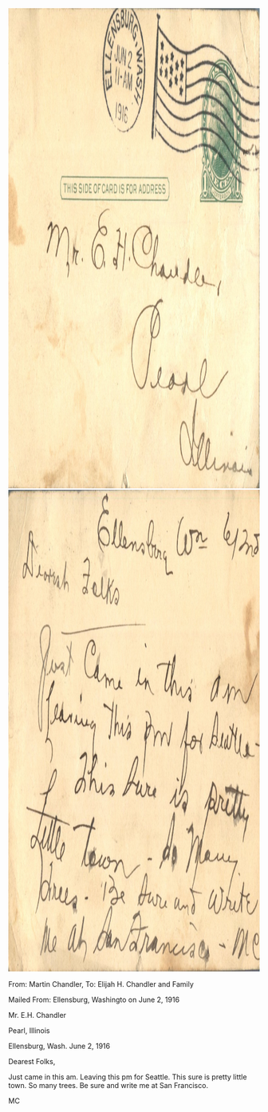 <html><body><img class="alignnone size-full wp-image-2487" src="/wp-content/uploads/2015/01/postcard-2014-20150128_17083816_0405.jpg" alt="postcard-2014-20150128_17083816_0405" width="1509" height="963"> <img class="alignnone size-full wp-image-2488" src="/wp-content/uploads/2015/01/postcard-2014-20150128_17084581_0406.jpg" alt="postcard-2014-20150128_17084581_0406" width="1542" height="966">



From: Martin Chandler, To: Elijah H. Chandler and Family

Mailed From: Ellensburg, Washingto on June 2, 1916



Mr. E.H. Chandler

Pearl, Illinois



Ellensburg, Wash. June 2, 1916

Dearest Folks,

Just came in this am. Leaving this pm for Seattle. This sure is pretty little town. So many trees. Be sure and write me at San Francisco.

MC</body></html>